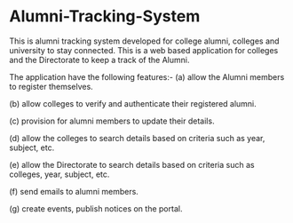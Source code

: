 # Alumni-Tracking-System

This is alumni tracking system developed for college alumni, colleges and university to stay connected. This is a web based application for colleges and the Directorate to keep a track of the Alumni.

The application have the following features:- 
(a) allow the Alumni members to register themselves. 

(b) allow colleges to verify and authenticate their registered alumni.

(c) provision for alumni members to update their details. 

(d) allow the colleges to search details based on criteria such as year, subject, etc. 

(e) allow the Directorate to search details based on criteria such as colleges, year, subject, etc. 

(f) send emails to alumni members.

(g) create events, publish notices on the portal.
